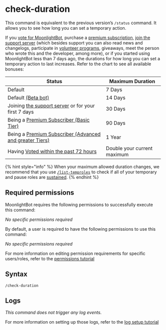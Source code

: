 # check-duration

This command is equivalent to the previous version’s `/status` command. It allows you to see how long you can set a temporary action.

If you [vote for MoonlightBot](/support/upvote-moonlightbot.md), purchase a [premium subscription](/support/premium.md), [join the support server](https://discord.com/invite/hNQWVVC) (which besides support you can also read news and changelogs, participate in [volunteer programs](/support/volunteering.md), giveaways, meet the person who wrote this and the developer, among more), or if you started using MoonlightBot less than 7 days ago, the durations for how long you can set a temporary action to last increases. Refer to the chart to see all available bonuses:

| Status              | Maximum Duration    |
| ----------------- | ---------------- |
| Default               |7 Days   |
| Default [(Beta bot)](/support/beta.md) |14 Days |
| Joining [the support server](https://discord.com/invite/hNQWVVC) or for your first 7 days |30 Days |
| Being a [Premium Subscriber (Basic Tier)](/support/premium.md#tiers) |90 Days  |
| Being a [Premium Subscriber (Advanced and greater Tiers)](/support/premium.md#tiers) |1 Year  |
| Having [Voted within the past 72 hours](/support/upvote-moonlightbot.md) |Double your current maximum|

{% hint style="info" %}
When your maximum allowed duration changes, we recommend that you use [`/list-temproles`](/role-management-commands/list-temproles.md) to check if all of your temporary and pause roles are [sustained](/start-up/faqs.md#how-does-the-temprole-sustain-mechanic-work).
{% endhint %}

## Required permissions

MoonlightBot requires the following permissions to successfully execute this command:

*No specific permissions required*

By default, a user is required to have the following permissions to use this command:

*No specific permissions required*

For more information on editing permission requirements for specific users/roles, refer to the [permissions tutorial](<linkToTermissionsTutorial>)

## Syntax

```text
/check-duration
```

## Logs

*This command does not trigger any log events.*

For more information on setting up those logs, refer to the [log setup tutorial](<linkToLogTutorial>)
